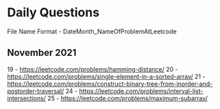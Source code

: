 # Daily Questions

File Name Format - DateMonth_NameOfProblemAtLeetcode

## November 2021
19 - https://leetcode.com/problems/hamming-distance/
20 - https://leetcode.com/problems/single-element-in-a-sorted-array/
21 - https://leetcode.com/problems/construct-binary-tree-from-inorder-and-postorder-traversal/
24 - https://leetcode.com/problems/interval-list-intersections/
25 - https://leetcode.com/problems/maximum-subarray/
